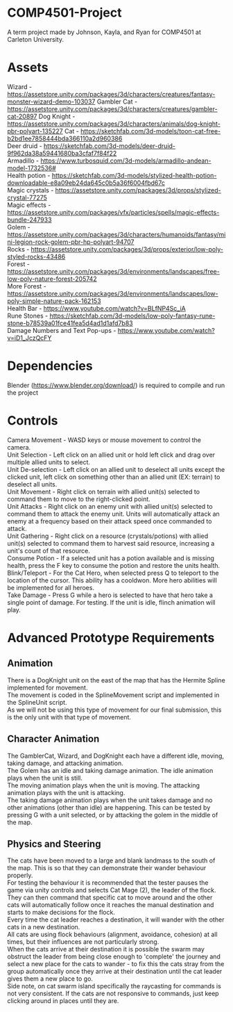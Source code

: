 # COMP4501-Project  
A term project made by Johnson, Kayla, and Ryan for COMP4501 at Carleton University.  
  
# Assets  
Wizard - https://assetstore.unity.com/packages/3d/characters/creatures/fantasy-monster-wizard-demo-103037
Gambler Cat - https://assetstore.unity.com/packages/3d/characters/creatures/gambler-cat-20897
Dog Knight - https://assetstore.unity.com/packages/3d/characters/animals/dog-knight-pbr-polyart-135227
Cat - https://sketchfab.com/3d-models/toon-cat-free-b2bd1ee7858444bda366110a2d960386  
Deer druid - https://sketchfab.com/3d-models/deer-druid-9f962da38a59441680ba3cfaf7f84f22  
Armadillo - https://www.turbosquid.com/3d-models/armadillo-andean-model-1732536#  
Health potion - https://sketchfab.com/3d-models/stylized-health-potion-downloadable-e8a09eb24da645c0b5a36f6004fbd67c  
Magic crystals - https://assetstore.unity.com/packages/3d/props/stylized-crystal-77275  
Magic effects - https://assetstore.unity.com/packages/vfx/particles/spells/magic-effects-bundle-247933  
Golem - https://assetstore.unity.com/packages/3d/characters/humanoids/fantasy/mini-legion-rock-golem-pbr-hp-polyart-94707  
Rocks - https://assetstore.unity.com/packages/3d/props/exterior/low-poly-styled-rocks-43486  
Forest - https://assetstore.unity.com/packages/3d/environments/landscapes/free-low-poly-nature-forest-205742  
More Forest - https://assetstore.unity.com/packages/3d/environments/landscapes/low-poly-simple-nature-pack-162153  
Health Bar - https://www.youtube.com/watch?v=BLfNP4Sc_iA  
Rune Stones - https://sketchfab.com/3d-models/low-poly-fantasy-rune-stone-b78539a01fce41fea5d4ad1d1afd7b83  
Damage Numbers and Text Pop-ups - https://www.youtube.com/watch?v=iD1_JczQcFY
  
# Dependencies  
Blender (https://www.blender.org/download/) is required to compile and run the project  

# Controls
Camera Movement - WASD keys or mouse movement to control the camera.  
Unit Selection - Left click on an allied unit or hold left click and drag over multiple allied units to select.  
Unit De-selection - Left click on an allied unit to deselect all units except the clicked unit, left click on something other than an allied unit (EX: terrain) to deselect all units.  
Unit Movement - Right click on terrain with allied unit(s) selected to command them to move to the right-clicked point.  
Unit Attacks - Right click on an enemy unit with allied unit(s) selected to command them to attack the enemy unit. Units will automatically attack an enemy at a frequency based on their attack speed once commanded to attack.  
Unit Gathering - Right click on a resource (crystals/potions) with allied unit(s) selected to command them to harvest said resource, increasing a unit's count of that resource.  
Consume Potion - If a selected unit has a potion available and is missing health, press the F key to consume the potion and restore the units health.  
Blink/Teleport - For the Cat Hero, when selected press Q to teleport to the location of the cursor. This ability has a cooldwon. More hero abilities will be implemented for all heroes.  
Take Damage - Press G while a hero is selected to have that hero take a single point of damage. For testing. If the unit is idle, flinch animation will play.  

# Advanced Prototype Requirements
## Animation
There is a DogKnight unit on the east of the map that has the Hermite Spline implemented for movement.  
The movement is coded in the SplineMovement script and implemented in the SplineUnit script.  
As we will not be using this type of movement for our final submission, this is the only unit with that type of movement.  

## Character Animation
The GamblerCat, Wizard, and DogKnight each have a different idle, moving, taking damage, and attacking animation.  
The Golem has an idle and taking damage animation.
The idle animation plays when the unit is still.  
The moving animation plays when the unit is moving.
The attacking animation plays with the unit is attacking.  
The taking damage animation plays when the unit takes damage and no other animations (other than idle) are happening. This can be tested by pressing G with a unit selected, or by attacking the golem in the middle of the map.  

## Physics and Steering
The cats have been moved to a large and blank landmass to the south of the map. This is so that they can demonstrate their wander behaviour properly.  
For testing the behaviour it is recommended that the tester pauses the game via unity controls and selects Cat Mage (2), the leader of the flock.  
They can then command that specific cat to move around and the other cats will automatically follow once it reaches the manual destination and starts to make decisions for the flock.  
Every time the cat leader reaches a destination, it will wander with the other cats in a new destination.  
All cats are using flock behaviours (alignment, avoidance, cohesion) at all times, but their influences are not particularly strong.  
When the cats arrive at their destination it is possible the swarm may obstruct the leader from being close enough to 'complete' the journey and select a new place for the cats to wander - 
to fix this the cats stray from the group automatically once they arrive at their destination until the cat leader gives them a new place to go.  
Side note, on cat swarm island specifically the raycasting for commands is not very consistent. If the cats are not responsive to commands, just keep clicking around in places until they are.  
